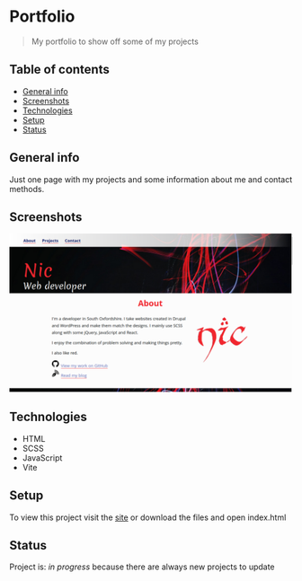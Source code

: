 # Portfolio

> My portfolio to show off some of my projects

## Table of contents

- [General info](#general-info)
- [Screenshots](#screenshots)
- [Technologies](#technologies)
- [Setup](#setup)
- [Status](#status)

## General info

Just one page with my projects and some information about me and contact methods.

## Screenshots

![Screenshot](screenshot.png)

## Technologies

- HTML
- SCSS
- JavaScript
- Vite

## Setup

To view this project visit the [site](https://www.nicm42.co.uk/) or download the files and open index.html

## Status

Project is: _in progress_ because there are always new projects to update
